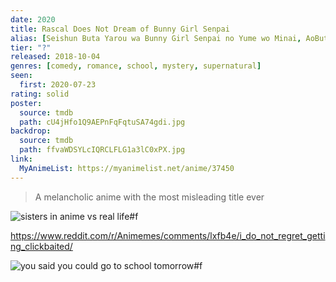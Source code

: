```yaml
---
date: 2020
title: Rascal Does Not Dream of Bunny Girl Senpai
alias: [Seishun Buta Yarou wa Bunny Girl Senpai no Yume wo Minai, AoButa]
tier: "?"
released: 2018-10-04
genres: [comedy, romance, school, mystery, supernatural]
seen:
  first: 2020-07-23
rating: solid
poster:
  source: tmdb
  path: cU4jHfo1Q9AEPnFqFqtuSA74gdi.jpg
backdrop:
  source: tmdb
  path: ffvaWDSYLcIQRCLFLG1a3lC0xPX.jpg
link:
  MyAnimeList: https://myanimelist.net/anime/37450
---
```


> A melancholic anime with the most misleading title ever

![sisters in anime vs real life#f](https://i.redd.it/426yvo4gn7g61.jpg "[[Reddit](https://www.reddit.com/r/Animemes/comments/lf74m7/its_a_terrible_day_for_rain/)] A terrible day for rain")

<https://www.reddit.com/r/Animemes/comments/lxfb4e/i_do_not_regret_getting_clickbaited/>

![you said you could go to school tomorrow#f](https://i.redd.it/8p0kn0nofmg61.jpg "[[Reddit](https://www.reddit.com/r/Animemes/comments/lgqbpr/i_went_in_expecting_anime_tiddies_and_i_left_with/)] Went in expecting anime tiddies and left with crippling depression")
